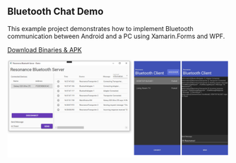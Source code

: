 ## Bluetooth Chat Demo

This example project demonstrates how to implement Bluetooth communication between Android and a PC using Xamarin.Forms and WPF.

[Download Binaries & APK](https://sirilix.blob.core.windows.net/resonance/demos/Resonance%20Bluetooth%20Demo.zip)

![alt tag](https://github.com/royben/Resonance/blob/dev/source/Examples/Bluetooth/preview.png?raw=true)
